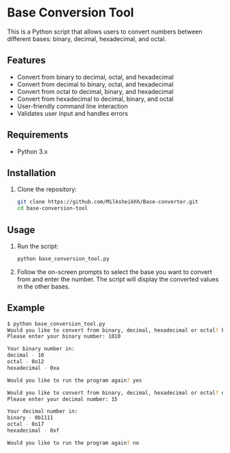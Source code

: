 # Base Conversion Tool

This is a Python script that allows users to convert numbers between different bases: binary, decimal, hexadecimal, and octal.

## Features

- Convert from binary to decimal, octal, and hexadecimal
- Convert from decimal to binary, octal, and hexadecimal
- Convert from octal to decimal, binary, and hexadecimal
- Convert from hexadecimal to decimal, binary, and octal
- User-friendly command line interaction
- Validates user input and handles errors

## Requirements

- Python 3.x

## Installation

1. Clone the repository:
    ```sh
    git clone https://github.com/Milksheikhh/Base-converter.git
    cd base-conversion-tool
    ```

## Usage

1. Run the script:
    ```sh
    python base_conversion_tool.py
    ```

2. Follow the on-screen prompts to select the base you want to convert from and enter the number. The script will display the converted values in the other bases.

## Example

```sh
$ python base_conversion_tool.py
Would you like to convert from binary, decimal, hexadecimal or octal? binary
Please enter your binary number: 1010

Your binary number in:
decimal - 10
octal - 0o12
hexadecimal - 0xa

Would you like to run the program again? yes

Would you like to convert from binary, decimal, hexadecimal or octal? decimal
Please enter your decimal number: 15

Your decimal number in:
binary - 0b1111
octal - 0o17
hexadecimal - 0xf

Would you like to run the program again? no
